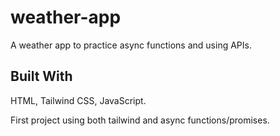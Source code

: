 # weather-app
A weather app to practice async functions and using APIs.

## Built With
HTML, Tailwind CSS, JavaScript. 

First project using both tailwind and async functions/promises. 
